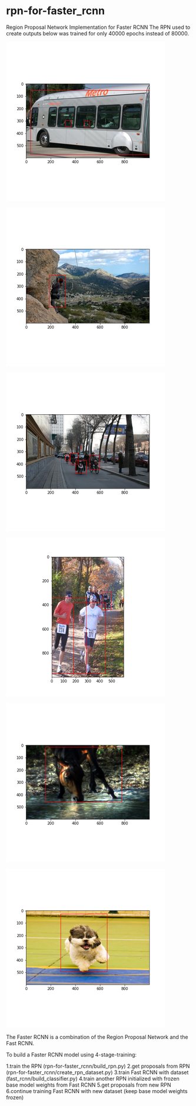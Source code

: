 # rpn-for-faster_rcnn
Region Proposal Network Implementation for Faster RCNN
The RPN used to create outputs below was trained for only 40000 epochs instead of 80000.

![alt text](https://github.com/nathanjjohnson7/rpn-for-faster_rcnn/blob/main/results/bus_with_people.png?raw=true)

![alt text](https://github.com/nathanjjohnson7/rpn-for-faster_rcnn/blob/main/results/mountain_climber.png?raw=true)

![alt text](https://github.com/nathanjjohnson7/rpn-for-faster_rcnn/blob/main/results/people_on_street.png?raw=true)

![alt text](https://github.com/nathanjjohnson7/rpn-for-faster_rcnn/blob/main/results/people_running.png?raw=true)

![alt text](https://github.com/nathanjjohnson7/rpn-for-faster_rcnn/blob/main/results/horse_drinking_water.png?raw=true)

![alt text](https://github.com/nathanjjohnson7/rpn-for-faster_rcnn/blob/main/results/dog_running.png?raw=true)

The Faster RCNN is a combination of the Region Proposal Network and the Fast RCNN. 

To build a Faster RCNN model using 4-stage-training:

1.train the RPN (rpn-for-faster_rcnn/build_rpn.py)
2.get proposals from RPN (rpn-for-faster_rcnn/create_rpn_dataset.py)
3.train Fast RCNN with dataset (fast_rcnn/build_classifier.py)
4.train another RPN initialized with frozen base model weights from Fast RCNN
5.get proposals from new RPN
6.continue training Fast RCNN with new dataset (keep base model weights frozen)
